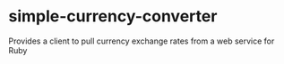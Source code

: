 # simple-currency-converter
Provides a client to pull currency exchange rates from a web service for Ruby
